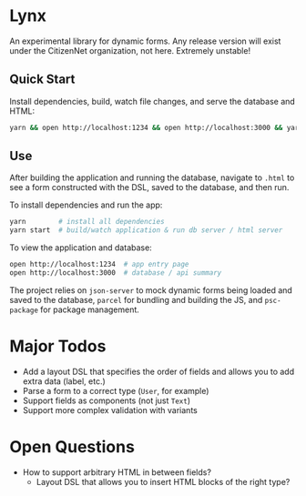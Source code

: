 # Lynx

An experimental library for dynamic forms. Any release version will exist under the CitizenNet organization, not here. Extremely unstable!

## Quick Start

Install dependencies, build, watch file changes, and serve the database and HTML:

```sh
yarn && open http://localhost:1234 && open http://localhost:3000 && yarn start
```

## Use

After building the application and running the database, navigate to `.html` to see a form constructed with the DSL, saved to the database, and then run.

To install dependencies and run the app:

```sh
yarn        # install all dependencies
yarn start  # build/watch application & run db server / html server
```

To view the application and database:

```sh
open http://localhost:1234  # app entry page
open http://localhost:3000  # database / api summary
```

The project relies on `json-server` to mock dynamic forms being loaded and saved to the database, `parcel` for bundling and building the JS, and `psc-package` for package management.

# Major Todos

- Add a layout DSL that specifies the order of fields and allows you to add extra data (label, etc.)
- Parse a form to a correct type (`User`, for example)
- Support fields as components (not just `Text`)
- Support more complex validation with variants

# Open Questions

- How to support arbitrary HTML in between fields?
  - Layout DSL that allows you to insert HTML blocks of the right type?

